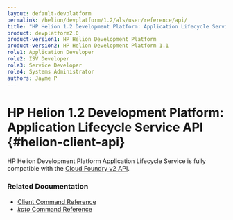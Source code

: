 ```yaml
---
layout: default-devplatform
permalink: /helion/devplatform/1.2/als/user/reference/api/
title: "HP Helion 1.2 Development Platform: Application Lifecycle Service API "
product: devplatform2.0
product-version1: HP Helion Development Platform
product-version2: HP Helion Development Platform 1.1
role1: Application Developer 
role2: ISV Developer
role3: Service Developer
role4: Systems Administrator
authors: Jayme P
---
```

<!--UNDER REVISION-->

# HP Helion 1.2 Development Platform: Application Lifecycle Service API {#helion-client-api}

HP Helion Development Platform Application Lifecycle Service is fully compatible with the [Cloud Foundry v2 API](http://docs.cloudfoundry.org/services/api-v2.0.html).

### Related Documentation

* [Client Command Reference](/helion/devplatform/1.2/als/user/reference/client-ref/)
* [*kato* Command Reference](/helion/devplatform/1.2/als/admin/reference/kato-ref/)

